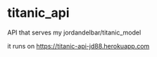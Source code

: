 # titanic_api

API that serves my jordandelbar/titanic_model

it runs on https://titanic-api-jd88.herokuapp.com
